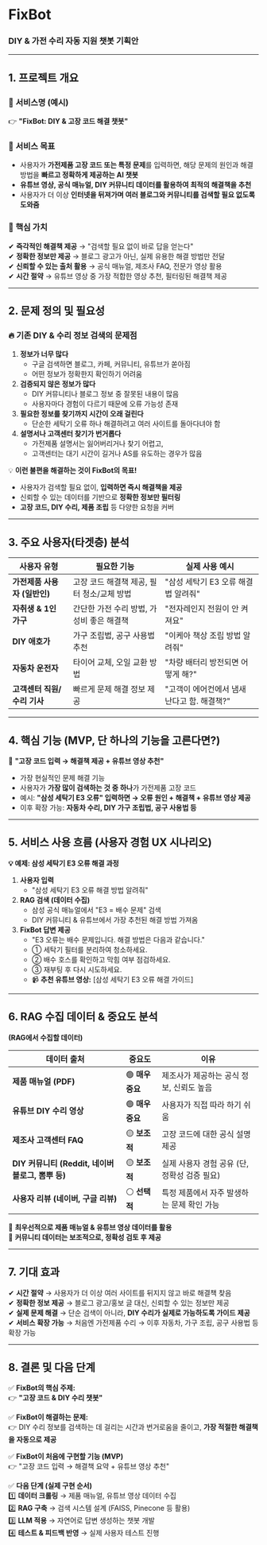 # FixBot

### **DIY & 가전 수리 자동 지원 챗봇 기획안**  

---

## **1. 프로젝트 개요**  

### 📌 **서비스명 (예시)**  
👉 **"FixBot: DIY & 고장 코드 해결 챗봇"**  

### 🎯 **서비스 목표**  
- 사용자가 **가전제품 고장 코드 또는 특정 문제**를 입력하면, 해당 문제의 원인과 해결 방법을 **빠르고 정확하게 제공하는 AI 챗봇**  
- **유튜브 영상, 공식 매뉴얼, DIY 커뮤니티 데이터를 활용하여 최적의 해결책을 추천**  
- 사용자가 더 이상 **인터넷을 뒤져가며 여러 블로그와 커뮤니티를 검색할 필요 없도록 도와줌**  

### 🎯 **핵심 가치**  
✔ **즉각적인 해결책 제공** → "검색할 필요 없이 바로 답을 얻는다"  
✔ **정확한 정보만 제공** → 블로그 광고가 아닌, 실제 유용한 해결 방법만 전달  
✔ **신뢰할 수 있는 출처 활용** → 공식 매뉴얼, 제조사 FAQ, 전문가 영상 활용  
✔ **시간 절약** → 유튜브 영상 중 가장 적합한 영상 추천, 필터링된 해결책 제공  

---

## **2. 문제 정의 및 필요성**  

### 🔥 **기존 DIY & 수리 정보 검색의 문제점**  
1. **정보가 너무 많다**  
   - 구글 검색하면 블로그, 카페, 커뮤니티, 유튜브가 쏟아짐  
   - 어떤 정보가 정확한지 확인하기 어려움  
2. **검증되지 않은 정보가 많다**  
   - DIY 커뮤니티나 블로그 정보 중 잘못된 내용이 많음  
   - 사용자마다 경험이 다르기 때문에 오류 가능성 존재  
3. **필요한 정보를 찾기까지 시간이 오래 걸린다**  
   - 단순한 세탁기 오류 하나 해결하려고 여러 사이트를 돌아다녀야 함  
4. **설명서나 고객센터 찾기가 번거롭다**  
   - 가전제품 설명서는 잃어버리거나 찾기 어렵고,  
   - 고객센터는 대기 시간이 길거나 AS를 유도하는 경우가 많음  

💡 **이런 불편을 해결하는 것이 FixBot의 목표!**  
- 사용자가 검색할 필요 없이, **입력하면 즉시 해결책을 제공**  
- 신뢰할 수 있는 데이터를 기반으로 **정확한 정보만 필터링**  
- **고장 코드, DIY 수리, 제품 조립** 등 다양한 요청을 커버  

---

## **3. 주요 사용자(타겟층) 분석**  

| **사용자 유형** | **필요한 기능** | **실제 사용 예시** |
|--------------|--------------|----------------|
| **가전제품 사용자 (일반인)** | 고장 코드 해결책 제공, 필터 청소/교체 방법 | "삼성 세탁기 E3 오류 해결법 알려줘" |
| **자취생 & 1인 가구** | 간단한 가전 수리 방법, 가성비 좋은 해결책 | "전자레인지 전원이 안 켜져요" |
| **DIY 애호가** | 가구 조립법, 공구 사용법 추천 | "이케아 책상 조립 방법 알려줘" |
| **자동차 운전자** | 타이어 교체, 오일 교환 방법 | "차량 배터리 방전되면 어떻게 해?" |
| **고객센터 직원/수리 기사** | 빠르게 문제 해결 정보 제공 | "고객이 에어컨에서 냄새 난다고 함. 해결책?" |

---

## **4. 핵심 기능 (MVP, 단 하나의 기능을 고른다면?)**  

📌 **"고장 코드 입력 → 해결책 제공 + 유튜브 영상 추천"**  

- 가장 현실적인 문제 해결 기능  
- 사용자가 **가장 많이 검색하는 것 중 하나**가 가전제품 고장 코드  
- 예시: **"삼성 세탁기 E3 오류" 입력하면 → 오류 원인 + 해결책 + 유튜브 영상 제공**  
- 이후 확장 가능: **자동차 수리, DIY 가구 조립법, 공구 사용법 등**  

---

## **5. 서비스 사용 흐름 (사용자 경험 UX 시나리오)**  

**💡 예제: 삼성 세탁기 E3 오류 해결 과정**  

1. **사용자 입력**  
   - "삼성 세탁기 E3 오류 해결 방법 알려줘"  
2. **RAG 검색 (데이터 수집)**  
   - 삼성 공식 매뉴얼에서 "E3 = 배수 문제" 검색  
   - DIY 커뮤니티 & 유튜브에서 가장 추천된 해결 방법 가져옴  
3. **FixBot 답변 제공**  
   - "E3 오류는 배수 문제입니다. 해결 방법은 다음과 같습니다."  
   - ① 세탁기 필터를 분리하여 청소하세요.  
   - ② 배수 호스를 확인하고 막힘 여부 점검하세요.  
   - ③ 재부팅 후 다시 시도하세요.  
   - 📹 **추천 유튜브 영상:** [삼성 세탁기 E3 오류 해결 가이드]  

---

## **6. RAG 수집 데이터 & 중요도 분석**  

**(RAG에서 수집할 데이터)**  

| 데이터 출처 | 중요도 | 이유 |
|------------|------|------|
| **제품 매뉴얼 (PDF)** | 🟢 **매우 중요** | 제조사가 제공하는 공식 정보, 신뢰도 높음 |
| **유튜브 DIY 수리 영상** | 🟢 **매우 중요** | 사용자가 직접 따라 하기 쉬움 |
| **제조사 고객센터 FAQ** | 🟡 **보조적** | 고장 코드에 대한 공식 설명 제공 |
| **DIY 커뮤니티 (Reddit, 네이버 블로그, 뽐뿌 등)** | 🟡 **보조적** | 실제 사용자 경험 공유 (단, 정확성 검증 필요) |
| **사용자 리뷰 (네이버, 구글 리뷰)** | ⚪ **선택적** | 특정 제품에서 자주 발생하는 문제 확인 가능 |

📌 **최우선적으로 제품 매뉴얼 & 유튜브 영상 데이터를 활용**  
📌 **커뮤니티 데이터는 보조적으로, 정확성 검토 후 제공**  

---

## **7. 기대 효과**  

✔ **시간 절약** → 사용자가 더 이상 여러 사이트를 뒤지지 않고 바로 해결책 찾음  
✔ **정확한 정보 제공** → 블로그 광고/홍보 글 대신, 신뢰할 수 있는 정보만 제공  
✔ **실제 문제 해결** → 단순 검색이 아니라, **DIY 수리가 실제로 가능하도록 가이드 제공**  
✔ **서비스 확장 가능** → 처음엔 가전제품 수리 → 이후 자동차, 가구 조립, 공구 사용법 등 확장 가능  

---

## **8. 결론 및 다음 단계**  

✅ **FixBot의 핵심 주제:**  
👉 **"고장 코드 & DIY 수리 챗봇"**  

✅ **FixBot이 해결하는 문제:**  
👉 DIY 수리 정보를 검색하는 데 걸리는 시간과 번거로움을 줄이고, **가장 적절한 해결책을 자동으로 제공**  

✅ **FixBot이 처음에 구현할 기능 (MVP)**  
👉 "고장 코드 입력 → 해결책 요약 + 유튜브 영상 추천"  

✅ **다음 단계 (실제 구현 순서)**  
1️⃣ **데이터 크롤링** → 제품 매뉴얼, 유튜브 영상 데이터 수집  
2️⃣ **RAG 구축** → 검색 시스템 설계 (FAISS, Pinecone 등 활용)  
3️⃣ **LLM 적용** → 자연어로 답변 생성하는 챗봇 개발  
4️⃣ **테스트 & 피드백 반영** → 실제 사용자 테스트 진행  
